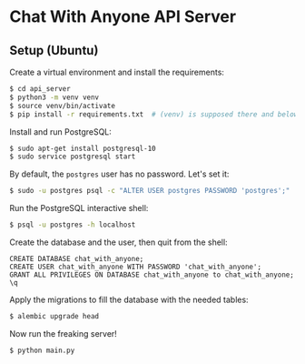 # Chat With Anyone API Server

## Setup (Ubuntu)

Create a virtual environment and install the requirements:

```bash
$ cd api_server
$ python3 -m venv venv
$ source venv/bin/activate
$ pip install -r requirements.txt  # (venv) is supposed there and below
```

Install and run PostgreSQL:

```bash
$ sudo apt-get install postgresql-10
$ sudo service postgresql start
```

By default, the `postgres` user has no password. Let's set it:

```bash
$ sudo -u postgres psql -c "ALTER USER postgres PASSWORD 'postgres';"
```

Run the PostgreSQL interactive shell:

```bash
$ psql -u postgres -h localhost
```

Create the database and the user, then quit from the shell:

```
CREATE DATABASE chat_with_anyone;
CREATE USER chat_with_anyone WITH PASSWORD 'chat_with_anyone';
GRANT ALL PRIVILEGES ON DATABASE chat_with_anyone to chat_with_anyone;
\q
```

Apply the migrations to fill the database with the needed tables:

```bash
$ alembic upgrade head
```

Now run the freaking server!

```bash
$ python main.py
```